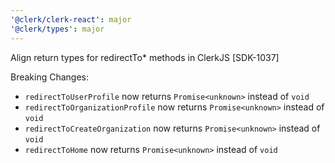 ```yaml
---
'@clerk/clerk-react': major
'@clerk/types': major
---
```


Align return types for redirectTo* methods in ClerkJS [SDK-1037]

Breaking Changes:

- `redirectToUserProfile` now returns `Promise<unknown>` instead of `void`
- `redirectToOrganizationProfile` now returns `Promise<unknown>` instead of `void`
- `redirectToCreateOrganization` now returns `Promise<unknown>` instead of `void`
- `redirectToHome` now returns `Promise<unknown>` instead of `void`
